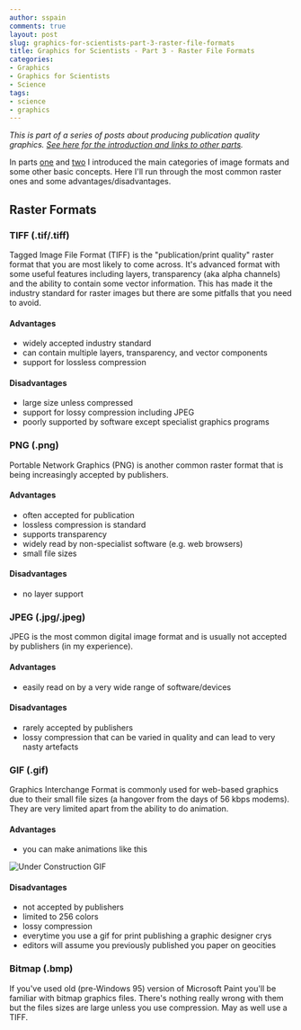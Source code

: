 ```yaml
---
author: sspain
comments: true
layout: post
slug: graphics-for-scientists-part-3-raster-file-formats
title: Graphics for Scientists - Part 3 - Raster File Formats
categories:
- Graphics
- Graphics for Scientists
- Science
tags:
- science
- graphics
---
```


_This is part of a series of posts about producing publication quality graphics. [See here for the introduction and links to other parts](/2013/01/29/graphics-for-scientists-intro.html)._

In parts [one](/2013/01/29/graphics-for-scientists-part-1-raster-vs-vector-graphics.html) and [two](/2013/01/30/graphics-for-scientists-part-2-color-spaces-resolutions-and-compression.html) I introduced the main categories of image formats and some other basic concepts. Here I'll run through the most common raster ones and some advantages/disadvantages.

## Raster Formats

### TIFF (.tif/.tiff)
Tagged Image File Format (TIFF) is the "publication/print quality" raster format that you are most likely to come across. It's advanced format with some useful features including layers, transparency (aka alpha channels) and the ability to contain some vector information. This has made it the industry standard for raster images but there are some pitfalls that you need to avoid.

#### Advantages

- widely accepted industry standard
- can contain multiple layers, transparency, and vector components
- support for lossless compression

#### Disadvantages

- large size unless compressed
- support for lossy compression including JPEG
- poorly supported by software except specialist graphics programs

### PNG (.png)

Portable Network Graphics (PNG) is another common raster format that is being increasingly accepted by publishers.

#### Advantages

- often accepted for publication
- lossless compression is standard
- supports transparency
- widely read by non-specialist software (e.g. web browsers)
- small file sizes

#### Disadvantages

- no layer support

### JPEG (.jpg/.jpeg)

JPEG is the most common digital image format and is usually not accepted by publishers (in my experience).

#### Advantages
- easily read on by a very wide range of software/devices

#### Disadvantages
- rarely accepted by publishers
- lossy compression that can be varied in quality and can lead to very nasty artefacts


### GIF (.gif)

Graphics Interchange Format is commonly used for web-based graphics due to their small file sizes (a hangover from the days of 56 kbps modems). They are very limited apart from the ability to do animation.

#### Advantages
- you can make animations like this

![Under Construction GIF](http://www.textfiles.com/underconstruction/HeHeartlandEstates8832underconstruction.gif)

#### Disadvantages
- not accepted by publishers
- limited to 256 colors
- lossy compression
- everytime you use a gif for print publishing a graphic designer crys
- editors will assume you previously published you paper on geocities


### Bitmap (.bmp)

If you've used old (pre-Windows 95) version of Microsoft Paint you'll be familiar with bitmap graphics files. There's nothing really wrong with them but the files sizes are large unless you use compression. May as well use a TIFF.
